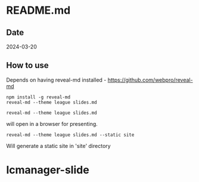 # README.md

## Date
2024-03-20 

## How to use
Depends on having reveal-md installed - https://github.com/webpro/reveal-md

```
npm install -g reveal-md
reveal-md --theme league slides.md
```	
    
```
reveal-md --theme league slides.md 
```
will open in a browser for presenting.

```
reveal-md --theme league slides.md --static site
```

Will generate a static site in 'site' directory

# lcmanager-slide
